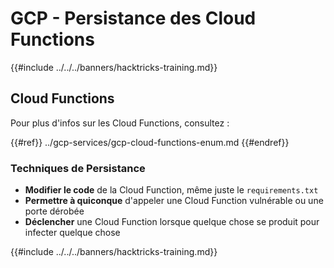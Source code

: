 # GCP - Persistance des Cloud Functions

{{#include ../../../banners/hacktricks-training.md}}

## Cloud Functions

Pour plus d'infos sur les Cloud Functions, consultez :

{{#ref}}
../gcp-services/gcp-cloud-functions-enum.md
{{#endref}}

### Techniques de Persistance

- **Modifier le code** de la Cloud Function, même juste le `requirements.txt`
- **Permettre à quiconque** d'appeler une Cloud Function vulnérable ou une porte dérobée
- **Déclencher** une Cloud Function lorsque quelque chose se produit pour infecter quelque chose

{{#include ../../../banners/hacktricks-training.md}}
